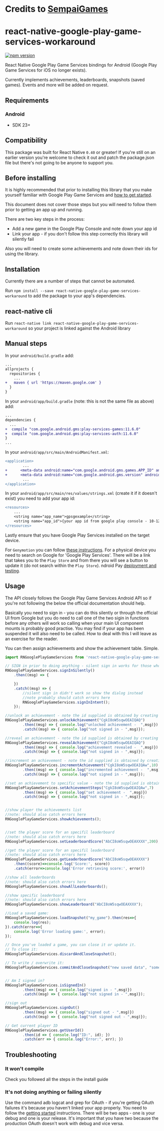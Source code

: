
# Credits to [SempaiGames](https://github.com/SempaiGames/react-native-google-play-game-services) 


# react-native-google-play-game-services-workaround

[![npm version](https://img.shields.io/npm/v/react-native-google-play-game-services.svg?style=flat-square)](https://www.npmjs.com/package/react-native-google-play-game-services-workaround)

React Native Google Play Game Services bindings for Android (Google Play Game Services for iOS no longer exists).

Currently implements achievements, leaderboards, snapshots (saved games). Events and more will be added on request.

## Requirements

### Android

* SDK 23+

## Compatibility

This package was built for React Native `0.40` or greater! If you're still on an earlier version you're welcome to check it out and patch the package.json file but there's not going to be anyone to support you.

## Before installing

It is highly recommended that prior to installing this library that you make yourself familiar with Google Play Game Services and [how to get started](https://developers.google.com/games/services/android/quickstart).

This document does not cover those steps but you will need to follow them prior to getting an app up and running.

There are two key steps in the process:
- Add a new game in the Google Play Console and note down your app id
- Link your app - if you don't follow this step correctly this library will silently fail

Also you will need to create some achievements and note down their ids for using the library.

## Installation

Currently there are a number of steps that cannot be automated.

Run `npm install --save react-native-google-play-game-services-workaround` to add the package to your app's dependencies.

## react-native cli

Run `react-native link react-native-google-play-game-services-workaround` so your project is linked against the Android library

## Manual steps

In your `android/build.gradle` add:

```diff
...
allprojects {
  repositories {
    ...
+   maven { url 'https://maven.google.com' }
  }
}
```

In your `android/app/build.gradle` (note: this is not the same file as above) add:

```diff
...
dependencies {
  ...
+  compile "com.google.android.gms:play-services-games:11.6.0"
+  compile "com.google.android.gms:play-services-auth:11.6.0"
}
...
```

In your `android/app/src/main/AndroidManifest.xml`:

```diff
<application>
        ...
+      <meta-data android:name="com.google.android.gms.games.APP_ID" android:value="@string/app_id" />
+      <meta-data android:name="com.google.android.gms.version" android:value="@integer/google_play_services_version"/>
        ...
</application>
```

In your `android/app/src/main/res/values/strings.xml` (create it if it doesn't exist) you need to add your app id:

```diff
<resources>
    ...
    <string name="app_name">gpsgexample</string>
    <string name="app_id">{your app id from google play console - 10-12 digit number}</string>
</resources>
```


Lastly ensure that you have Google Play Services installed on the target device.

For `Genymotion` you can follow [these instructions](http://stackoverflow.com/questions/20121883/how-to-install-google-play-services-in-a-genymotion-vm-with-no-drag-and-drop-su/20137324#20137324).
For a physical device you need to search on Google for 'Google Play Services'. There will be a link that takes you to the `Play Store` and from there you will see a button to update it (do not search within the `Play Store`).
ndroid Pay [deployment and testing](https://developers.google.com/android-pay/deployment).

## Usage

The API closely follows the Google Play Game Services Android API so if you're not following the below the official documentation should help.

Basically you need to sign in - you can do this silently or through the official UI from Google but you do need to call one of the two sigin in functions before any others will work so calling when your main UI component mounts is probably good practise. You may find if your app has been suspended it will also need to be called. How to deal with this I will leave as an exercise for the reader.

You can then assign achievements and show the achievement table. Simple.

```javascript
import RNGooglePlayGameServices from 'react-native-google-play-game-services-workaround';

// SIGN in prior to doing anything - silent sign in works for those who are already logged into google play gaming services
RNGooglePlayGameServices.signInSilently()
	.then((msg) => {

	})
	.catch((msg) => {
		//silent sign in didn't work so show the dialog instead
		//note probably should catch errors here
		RNGooglePlayGameServices.signInIntent();
	});

//unlock an achievement - note the id supplied is obtained by creating a new achievement in the play console
RNGooglePlayGameServices.unlockAchievement("CgkI8oW5sqwOEAIQAQ")
        .then((msg) => { console.log("unlocked achievement -  ",msg)})
        .catch((msg) => { console.log("not signed in - ",msg)});

//reveal an achievement - note the id supplied is obtained by creating a new achievement in the play console
RNGooglePlayGameServices.revealAchievement("CgkI8oW5sqwOEAIQAQ")
        .then((msg) => { console.log("achievement revealed -  ",msg)})
        .catch((msg) => { console.log("not signed in - ",msg)});

//increment an achievement - note the id supplied is obtained by creating a new achievement in the play console
RNGooglePlayGameServices.incrementAchievement("CgkI8oW5sqwOEAIQAw",10)
        .then((msg) => { console.log("incremented achievement -  ",msg)})
		.catch((msg) => { console.log("not signed in - ",msg)});

//set an achievement to specific value - note the id supplied is obtained by creating a new achievement in the play console
RNGooglePlayGameServices.setAchievementSteps("CgkI8oW5sqwOEAIQAw",7)
        .then((msg) => { console.log("set achievement -  ",msg)})
        .catch((msg) => { console.log("not signed in - ",msg)});


//show player the achievements list
//note: should also catch errors here
RNGooglePlayGameServices.showAchievements();


//set the player score for an specifil leaderboard
//note: should also catch errors here
RNGooglePlayGameServices.setLeaderboardScore("AbCI8oW5sqwOEAXXXX",200);

//get the player score for an specifil leaderboard
//note: should also catch errors here
RNGooglePlayGameServices.getLeaderboardScore("AbCI8oW5sqwOEAXXXX")
    .then((score)=>console.log('Score:', score))
    .catch(error=>console.log('Error retrieving score:', error))

//show all leaderboards
//note: should also catch errors here
RNGooglePlayGameServices.showAllLeaderboards();

//show specific leaderboard
//note: should also catch errors here
RNGooglePlayGameServices.showLeaderboard("AbCI8oW5sqwOEAXXXX");

//Load a saved game:
RNGooglePlayGameServices.loadSnapshot("my_game").then(res=>{
    console.log(res);
}).catch(error=>{
    console.log('Error loading game:', error);
});

// Once you've loaded a game, you can close it or update it.
// To close it:
RNGooglePlayGameServices.discardAndCloseSnapshot();

// To write / overwrite it:
RNGooglePlayGameServices.commitAndCloseSnapshot("new saved data", "some description");


// Am I signed in?
RNGooglePlayGameServices.isSignedIn()
        .then((msg) => { console.log("signed in - ",msg)})
        .catch((msg) => { console.log("not signed in - ",msg)});

//sign out
RNGooglePlayGameServices.signOut()
        .then((msg) => { console.log("signed out - ",msg)})
		.catch((msg) => { console.log("not signed out - ",msg)});

// Get current player ID
RNGooglePlayGameServices.getUserId()
        .then(id => { console.log("ID:", id); })
        .catch(err => { console.log("Error:", err); })

```


## Troubleshooting

### It won't compile

Check you followed all the steps in the install guide

### It's not doing anything or failing silently

Use the command adb logcat and grep for OAuth - if you're getting OAuth failures it's because you haven't linked your app properly. You need to follow the [getting started](https://developers.google.com/games/services/android/quickstart) instructions. There will be two apps - one is your debug and one is your release. It's important that you have two because the production OAuth doesn't work with debug and vice versa.


  



